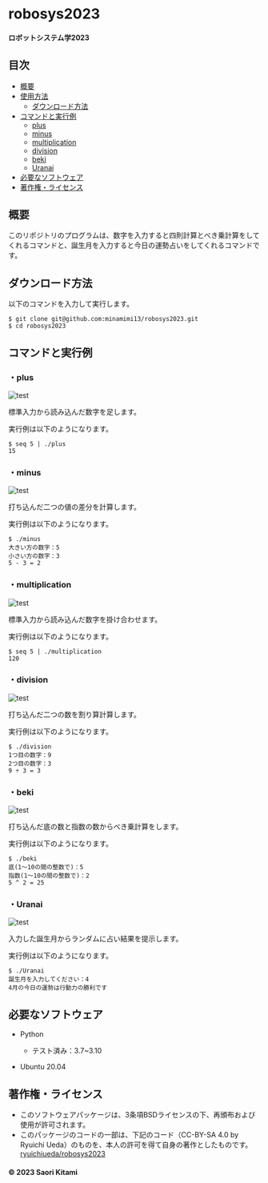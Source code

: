 # robosys2023
#### ロボットシステム学2023

## 目次
* [概要](#概要)
* [使用方法](#使用方法)
  * [ダウンロード方法](#ダウンロード方法)
* [コマンドと実行例](#コマンドと実行例)
  * [plus](#plus)
  * [minus](#minus)
  * [multiplication](#multiplication)
  * [division](#division)
  * [beki](#beki)
  * [Uranai](#Uranai)
* [必要なソフトウェア](#必要なソフトウェア)
* [著作権・ライセンス](#著作権ライセンス)
## 概要
このリポジトリのプログラムは、数字を入力すると四則計算とべき乗計算をしてくれるコマンドと、誕生月を入力すると今日の運勢占いをしてくれるコマンドです。

## ダウンロード方法
以下のコマンドを入力して実行します。
~~~
$ git clone git@github.com:minamimi13/robosys2023.git
$ cd robosys2023
~~~


## コマンドと実行例
### ・plus
![test](https://github.com/minamimi13/robosys2023/actions/workflows/test_plus.yml/badge.svg)

標準入力から読み込んだ数字を足します。

実行例は以下のようになります。
~~~
$ seq 5 | ./plus
15
~~~

### ・minus
![test](https://github.com/minamimi13/robosys2023/actions/workflows/test_minus.yml/badge.svg)

打ち込んだ二つの値の差分を計算します。

実行例は以下のようになります。
~~~
$ ./minus
大きい方の数字：5
小さい方の数字：3
5 - 3 = 2
~~~

### ・multiplication
![test](https://github.com/minamimi13/robosys2023/actions/workflows/test_multiplication.yml/badge.svg)

標準入力から読み込んだ数字を掛け合わせます。

実行例は以下のようになります。
~~~
$ seq 5 | ./multiplication
120
~~~

### ・division
![test](https://github.com/minamimi13/robosys2023/actions/workflows/test_division.yml/badge.svg)

打ち込んだ二つの数を割り算計算します。

実行例は以下のようになります。
~~~
$ ./division
1つ目の数字：9
2つ目の数字：3
9 ÷ 3 = 3
~~~

### ・beki
![test](https://github.com/minamimi13/robosys2023/actions/workflows/test_beki.yml/badge.svg)

打ち込んだ底の数と指数の数からべき乗計算をします。

実行例は以下のようになります。
~~~
$ ./beki
底(1～10の間の整数で)：5
指数(1～10の間の整数で)：2
5 ^ 2 = 25
~~~

### ・Uranai
![test](https://github.com/minamimi13/robosys2023/actions/workflows/test_Uranai.yml/badge.svg)

入力した誕生月からランダムに占い結果を提示します。

実行例は以下のようになります。
~~~
$ ./Uranai
誕生月を入力してください：4
4月の今日の運勢は行動力の勝利です
~~~


## 必要なソフトウェア
* Python
  * テスト済み：3.7~3.10
  
* Ubuntu 20.04


## 著作権・ライセンス
* このソフトウェアパッケージは、3条項BSDライセンスの下、再頒布および使用が許可されます。
* このパッケージのコードの一部は、下記のコード（CC-BY-SA 4.0 by Ryuichi Ueda）のものを、本人の許可を得て自身の著作としたものです。[ryuichiueda/robosys2023](https://github.com/ryuichiueda/robosys2023)
#### © 2023 Saori Kitami
